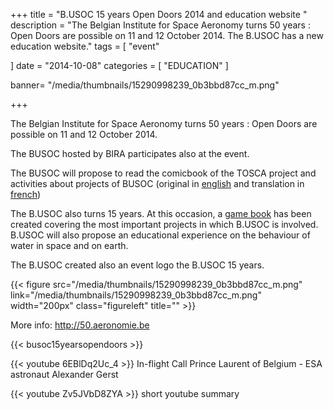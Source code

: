 +++
title = "B.USOC 15 years Open Doors 2014 and education website "
description = "The Belgian Institute for Space Aeronomy turns 50 years : Open Doors are possible on 11 and 12 October 2014. The B.USOC has a new education website."
tags = [
 "event"

]
date = "2014-10-08"
categories = [
   "EDUCATION"
]

banner= "/media/thumbnails/15290998239_0b3bbd87cc_m.png"


+++


The Belgian Institute for Space Aeronomy turns 50 years : Open Doors are possible on 11 and 12 October 2014.

The BUSOC hosted by BIRA participates also at the event.

The BUSOC will propose to read the comicbook of the TOSCA project and activities about projects of BUSOC (original in [english](../../archive/docs/sun.pdf) and translation in [french](../../archive/docs/edu_bd.pdf))

The B.USOC also turns 15 years. At this occasion, a [game book](../../archive/edu/book/) has been created covering the most important projects in which B.USOC is involved. B.USOC will also propose an educational experience on the behaviour of water in space and on earth.

The B.USOC created also an event logo the B.USOC 15 years.

{{< figure src="/media/thumbnails/15290998239_0b3bbd87cc_m.png"  link="/media/thumbnails/15290998239_0b3bbd87cc_m.png"  width="200px" class="figureleft" title="" >}}


More info: http://50.aeronomie.be


{{< busoc15yearsopendoors >}}

{{< youtube 6EBlDq2Uc_4 >}}
In-flight Call Prince Laurent of Belgium - ESA astronaut Alexander Gerst

{{< youtube Zv5JVbD8ZYA >}}
short youtube summary
